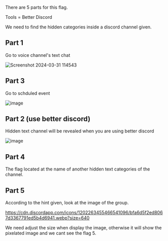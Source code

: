 There are 5 parts for this flag.

Tools = Better Discord

We need to find the hidden categories inside a discord channel given.

## Part 1

Go to voice channel's text chat

![Screenshot 2024-03-31 114543](https://github.com/Manazim/RENTAS-CTF-2024/assets/97380455/3ff217bc-0f53-4f7e-8c6d-81db0f6a2729)


## Part 3

Go to schduled event

![image](https://github.com/Manazim/RENTAS-CTF-2024/assets/97380455/0336f0e4-c3ad-49db-b5e9-415a5850f6e0)

## Part 2 (use better discord)

Hidden text channel will be revealed when you are using better discord 

![image](https://github.com/Manazim/RENTAS-CTF-2024/assets/97380455/e213dae1-4b4a-43c8-9838-6a39ebf990a0)

## Part 4

The flag located at the name of another hidden text categories of the channel.

## Part 5

According to the hint given, look at the image of the group.

https://cdn.discordapp.com/icons/1202263455466541096/bfa6d5f2ed8067d3367791ed5b4d6941.webp?size=640 

We need adjust the size when display the image, otherwise it will show the pixelated image and we cant see the flag 5.
